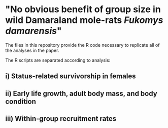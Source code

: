 # "No obvious benefit of group size in wild Damaraland mole-rats _Fukomys_ _damarensis_"

The files in this repository provide the R code necessary to replicate all of the analyses in the paper. 


The R scripts are separated according to analysis:

## i) Status-related survivorship in females


## ii) Early life growth, adult body mass, and body condition


## iii) Within-group recruitment rates

